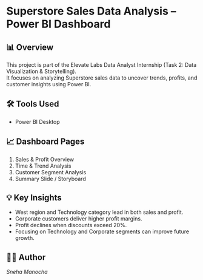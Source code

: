 # Superstore Sales Data Analysis – Power BI Dashboard

## 📊 Overview
This project is part of the Elevate Labs Data Analyst Internship (Task 2: Data Visualization & Storytelling).  
It focuses on analyzing Superstore sales data to uncover trends, profits, and customer insights using Power BI.

## 🛠 Tools Used
- Power BI Desktop    

## 📈 Dashboard Pages
1. Sales & Profit Overview  
2. Time & Trend Analysis  
3. Customer Segment Analysis  
4. Summary Slide / Storyboard  

## 💡 Key Insights
- West region and Technology category lead in both sales and profit.  
- Corporate customers deliver higher profit margins.  
- Profit declines when discounts exceed 20%.  
- Focusing on Technology and Corporate segments can improve future growth.  

## 👩‍💻 Author
*Sneha Manocha*
